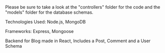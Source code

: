 Please be sure to take a look at the "controllers" folder for the code and the "models" folder for the database schemas.

Technologies Used: Node.js, MongoDB

Frameworks: Express, Mongoose

Backend for Blog made in React, Includes a Post, Comment and a User Schema

